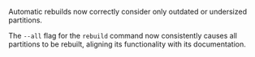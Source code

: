 Automatic rebuilds now correctly consider only outdated or undersized
partitions.

The `--all` flag for the `rebuild` command now consistently causes all
partitions to be rebuilt, aligning its functionality with its documentation.
